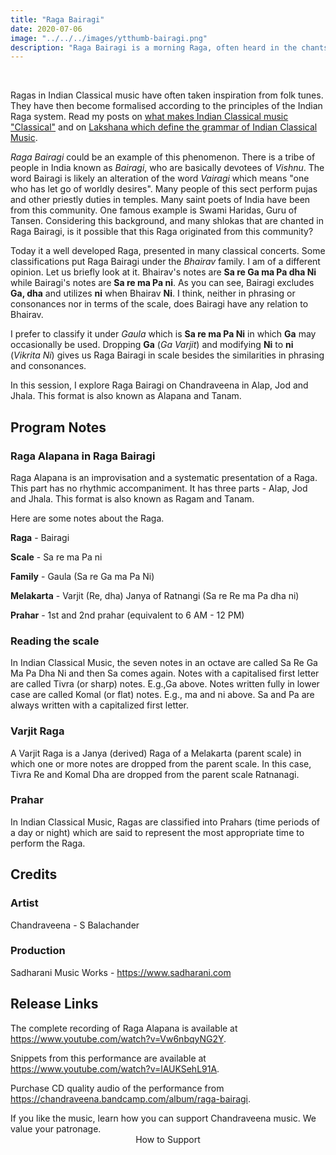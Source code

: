 ```yaml
---
title: "Raga Bairagi"
date: 2020-07-06
image: "../../../images/ytthumb-bairagi.png"
description: "Raga Bairagi is a morning Raga, often heard in the chants of shlokas. Here, I present Raga Alapana in Raga Bairagi in three parts - Alap, Jod and Jhala. This format is also called Alapana and Tanam."
---
```

<you-tube videoid="Vw6nbqyNG2Y"></you-tube>
<br>

Ragas in Indian Classical music have often taken inspiration from folk tunes. They have then become formalised according to the principles of the Indian Raga system. Read my posts on [what makes Indian Classical music "Classical"](/blog/what-is-classical) and on [Lakshana which define the grammar of Indian Classical Music](/blog/grammar-of-music).

*Raga Bairagi* could be an example of this phenomenon. There is a tribe of people in India known as *Bairagi*, who are basically devotees of *Vishnu*. The word Bairagi is likely an alteration of the word *Vairagi* which means "one who has let go of worldly desires". Many people of this sect perform pujas and other priestly duties in temples. Many saint poets of India have been from this community. One famous example is Swami Haridas, Guru of Tansen. Considering this background, and many shlokas that are chanted in Raga Bairagi, is it possible that this Raga originated from this community?

Today it a well developed Raga, presented in many classical concerts. Some classifications put Raga Bairagi under the *Bhairav* family. I am of a different opinion. Let us briefly look at it. Bhairav's notes are **Sa re Ga ma Pa dha Ni** while Bairagi's notes are **Sa re ma Pa ni**. As you can see, Bairagi excludes **Ga, dha** and utilizes **ni** when Bhairav **Ni**. I think, neither in phrasing or consonances nor in terms of the scale, does Bairagi have any relation to Bhairav.

I prefer to classify it under *Gaula* which is **Sa re ma Pa Ni** in which **Ga** may occasionally be used. Dropping **Ga** (*Ga Varjit*) and modifying **Ni** to **ni** (*Vikrita Ni*) gives us Raga Bairagi in scale besides the similarities in phrasing and consonances.

In this session, I explore Raga Bairagi on Chandraveena in Alap, Jod and Jhala. This format is also known as Alapana and Tanam.

## Program Notes

### Raga Alapana in Raga Bairagi
Raga Alapana is an improvisation and a systematic presentation of a Raga. This part has no rhythmic accompaniment. It has three parts - Alap, Jod and Jhala. This format is also known as Ragam and Tanam.

Here are some notes about the Raga.

**Raga** - Bairagi  

**Scale** - Sa re ma Pa ni

**Family** - Gaula (Sa re Ga ma Pa Ni)

**Melakarta** - Varjit (Re, dha) Janya of Ratnangi (Sa re Re ma Pa dha ni)

**Prahar** - 1st and 2nd prahar (equivalent to 6 AM - 12 PM)

### Reading the scale
In Indian Classical Music, the seven notes in an octave are called Sa Re Ga Ma Pa Dha Ni and then Sa comes again. Notes with a capitalised first letter are called Tivra (or sharp) notes. E.g.,Ga above. Notes written fully in lower case are called Komal (or flat) notes. E.g., ma and ni above. Sa and Pa are always written with a capitalized first letter.

### Varjit Raga
A Varjit Raga is a Janya (derived) Raga of a Melakarta (parent scale) in which one or more notes are dropped from the parent scale. In this case, Tivra Re and Komal Dha are dropped from the parent scale Ratnanagi.

### Prahar
In Indian Classical Music, Ragas are classified into Prahars (time periods of a day or night) which are said to represent the most appropriate time to perform the Raga.

## Credits
### Artist
Chandraveena - S Balachander

### Production
Sadharani Music Works - https://www.sadharani.com

## Release Links
The complete recording of Raga Alapana is available at https://www.youtube.com/watch?v=Vw6nbqyNG2Y.

Snippets from this performance are available at https://www.youtube.com/watch?v=lAUKSehL91A.

Purchase CD quality audio of the performance from https://chandraveena.bandcamp.com/album/raga-bairagi.

<notice-box>
If you like the music, learn how you can support Chandraveena music. We value your patronage.
<div style="text-align:center">
<my-button to="/support/">How to Support</my-button>
</div>
</notice-box>
